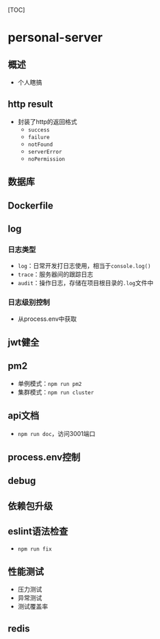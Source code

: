 [TOC]



# personal-server

## 概述
- 个人瞎搞



## http result

- 封装了http的返回格式
  - `success`
  - `failure`
  - `notFound`
  - `serverError`
  - `noPermission`

## 数据库





## Dockerfile





## log

### 日志类型
- `log`：日常开发打日志使用，相当于`console.log()`
- `trace`：服务器间的跟踪日志
- `audit`：操作日志，存储在项目根目录的`.log`文件中



### 日志级别控制

- 从process.env中获取





## jwt健全





## pm2

- 单例模式：`npm run pm2`
- 集群模式：`npm run cluster`

## api文档

- `npm run doc`，访问3001端口



## process.env控制





## debug



## 依赖包升级





## eslint语法检查

- `npm run fix`





## 性能测试

- 压力测试
- 异常测试
- 测试覆盖率





## redis

